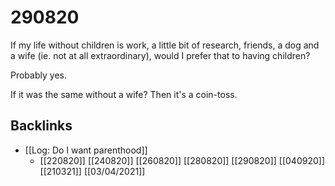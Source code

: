 # 290820
If my life without children is work, a little bit of research, friends, a dog and a wife (ie. not at all extraordinary), would I prefer that to having children?

Probably yes.

If it was the same without a wife? Then it's a coin-toss.

## Backlinks
* [[Log: Do I want parenthood]]
	* [[220820]]
[[240820]]
[[260820]]
[[280820]]
[[290820]]
[[040920]]
[[210321]]
[[03/04/2021]]

<!-- #Life -->

<!-- {BearID:672D1947-A676-44E2-AB81-4909005D37B7-15756-000013032B70CE83} -->
